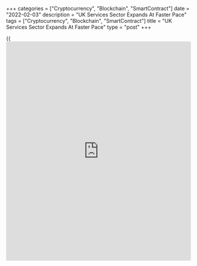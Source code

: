 +++
categories = ["Cryptocurrency", "Blockchain", "SmartContract"]
date = "2022-02-03"
description = "UK Services Sector Expands At Faster Pace"
tags = ["Cryptocurrency", "Blockchain", "SmartContract"]
title = "UK Services Sector Expands At Faster Pace"
type = "post"
+++

{{<iframe id="large-banner" src="https://www.bounty.group/#slide=26.0" width="100%" height="600" scrolling="no" style="border: 0px solid rgb(216, 221, 230); border-radius: 3px;">}}

The recovery in UK service sector gained momentum as restrictions
related to the pandemic were eased and customer demand rebounded, final
data from IHS Markit showed on Thursday.

The Chartered Institute of Procurement & Supply final services
Purchasing Managers' Index picked up to 54.1 in January from a 10-month
low of 53.6 in December. The score was also above the flash 53.3.

The overall private sector growth accelerated slightly in January. The
composite output index rose to 54.2 in January from 53.6 in the previous
month. The flash reading was 53.3.

Manufacturing sector growth outpaced that seen in the service
[economy][1], with production rising to the greatest extent since July
2021.

For comments and feedback [contact](https://www.playgroundfx.com/contact/): editorial@rtt[news](https://www.letsplayfx.com/blog/forex-news-website/).com

[Economic News][1]

 **What parts of the world are seeing the best (and worst) economic
performances lately? Click[here][2] to check out our [Econ Scorecard][2]
and find out! See up-to-the-moment [ranking](https://www.playgroundfx.com/blog/crypto-exchange-ranking/)s for the best and worst
performers in [GDP][2], [unemployment rate][3], [inflation][4] and much
more.**

   1. www.rtt[news](https://www.letsplayfx.com/blog/forex-news-website/).com/Content/EconomicNews.aspx
   2. www.rtt[news](https://www.letsplayfx.com/blog/forex-news-website/).com/economic-scorecard/world-rank/GDP/highest-performance.aspx
   3. www.rtt[news](https://www.letsplayfx.com/blog/forex-news-website/).com/economic-scorecard/world-rank/unemployment-rate/lowest-performance.aspx
   4. www.rtt[news](https://www.letsplayfx.com/blog/forex-news-website/).com/economic-scorecard/world-rank/CPI/highest-performance.aspx